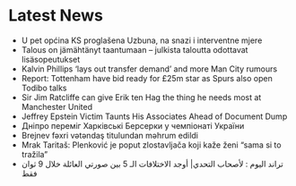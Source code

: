 # Latest News
-  U pet općina KS proglašena Uzbuna, na snazi i interventne mjere
-  Talous on jämähtänyt taantumaan – julkista taloutta odottavat lisäsopeutukset
-  Kalvin Phillips ‘lays out transfer demand’ and more Man City rumours
-  Report: Tottenham have bid ready for £25m star as Spurs also open Todibo talks
-  Sir Jim Ratcliffe can give Erik ten Hag the thing he needs most at Manchester United
-  Jeffrey Epstein Victim Taunts His Associates Ahead of Document Dump
-  Дніпро переміг Харківські Берсерки у чемпіонаті України
-  Brejnev fəxri vətəndaş titulundan məhrum edildi
-  Mrak Taritaš: Plenković je poput zlostavljača koji kaže ženi “sama si to tražila”
-  تراند اليوم : لأصحاب التحدي| أوجد الاختلافات الـ 5 بين صورتي العائلة خلال 9 ثوان فقط

